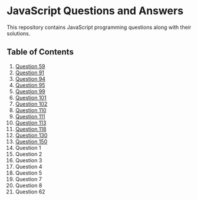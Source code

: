 # JavaScript Questions and Answers

This repository contains JavaScript programming questions along with their solutions.

## Table of Contents

1. [Question 59](#59-write-a-javascript-program-to-extract-the-first-half-of-an-even-string)
2. [Question 91](#91-write-a-javascript-program-to-find-the-maximum-possible-sum-of-some-of-its-k-consecutive-numbers)
3. [Question 94](#94-write-a-javascript-program-to-find-the-number-appearing-most-frequently-in-a-given-array-of-integers)
4. [Question 95](#95-write-a-javascript-program-to-replace-all-numbers-with-a-specified-number-in-an-array-of-integers)
5. [Question 99](#99-write-a-javascript-program-to-check-whether-it-is-possible-to-rearrange-the-characters-of-a-given-string)
6. [Question 101](#101-write-a-javascript-program-to-check-whether-a-given-string-contains-only-latin-letters-and-no-two-uppercase-and-no-two-lowercase-letters-are-in-adjacent-positions)
7. [Question 102](#102-write-a-javascript-program-to-check-whether-a-given-number-is-in-a-given-range)
8. [Question 110](#110-write-a-javascript-program-to-find-the-number-appearing-most-frequently-in-a-given-array-of-integers)
9. [Question 111](#111-write-a-javascript-program-to-check-a-number-from-three-given-numbers-where-two-numbers-are-equal-find-the-third-one)
10. [Question 113](#113-write-a-javascript-program-to-calculate-the-sum-of-n--n2--n4--n8---where-n-is-a-positive-integer)
11. [Question 118](#118-write-a-javascript-program-to-check-whether-a-given-number-is-in-a-given-range)
12. [Question 130](#130-write-a-javascript-program-to-find-the-number-of-even-digits-in-a-given-integer)
13. [Question 150](#150-write-a-javascript-program-to-swap-pairs-of-adjacent-digits-of-a-given-integer-of-even-length)
14. Question 1
15.  Question 2
16.   Question 3
17.    Question 4
18. Question 5
19.  Question 7
20.  Question 8
21.  Question 62
 
